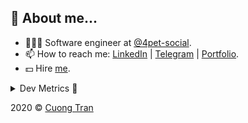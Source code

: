 ## 🦄 About me...

- 🧑🏻‍💻 Software engineer at [@4pet-social](https://github.com/4pet-social).
- 📫 How to reach me: [LinkedIn](https://linkedin.com/in/103cuong) | [Telegram](https://t.me/cuong103) | [Portfolio](https://103cuong.github.io/).
- 💵 Hire [me](mailto:103cuong@gmail.com).

<details><summary>Dev Metrics 💅</summary>

<!--START_SECTION:waka-->
![Profile Views](http://img.shields.io/badge/Profile%20Views-6-blue)

![Lines of code](https://img.shields.io/badge/From%20Hello%20World%20I%27ve%20Written-17.5%20million%20lines%20of%20code-blue)

**🐱 My Github Data** 

> 🏆 2,824 Contributions in the Year 2020
 > 
> 📦 537.4 kB Used in Github's Storage 
 > 
> 💼 Opted to Hire
 > 
> 📜 166 Public Repositories
 > 
> 🔑 1 Private Repository 
 > 
**I'm a Night 🦉** 

```text
🌞 Morning    34 commits     ██░░░░░░░░░░░░░░░░░░░░░░░   10.93% 
🌆 Daytime    112 commits    █████████░░░░░░░░░░░░░░░░   36.01% 
🌃 Evening    95 commits     ███████░░░░░░░░░░░░░░░░░░   30.55% 
🌙 Night      70 commits     █████░░░░░░░░░░░░░░░░░░░░   22.51%

```
📅 **I'm Most Productive on Sunday** 

```text
Monday       44 commits     ███░░░░░░░░░░░░░░░░░░░░░░   14.15% 
Tuesday      55 commits     ████░░░░░░░░░░░░░░░░░░░░░   17.68% 
Wednesday    34 commits     ██░░░░░░░░░░░░░░░░░░░░░░░   10.93% 
Thursday     42 commits     ███░░░░░░░░░░░░░░░░░░░░░░   13.5% 
Friday       41 commits     ███░░░░░░░░░░░░░░░░░░░░░░   13.18% 
Saturday     39 commits     ███░░░░░░░░░░░░░░░░░░░░░░   12.54% 
Sunday       56 commits     ████░░░░░░░░░░░░░░░░░░░░░   18.01%

```


📊 **This Week I Spent My Time On** 

```text
⌚︎ Time Zone: Asia/Ho_Chi_Minh

💬 Programming Languages: 
Java                     26 hrs 10 mins      ████████████████░░░░░░░░░   65.14% 
YAML                     6 hrs 18 mins       ████░░░░░░░░░░░░░░░░░░░░░   15.69% 
JavaScript               2 hrs 13 mins       █░░░░░░░░░░░░░░░░░░░░░░░░   5.55% 
Properties               1 hr 47 mins        █░░░░░░░░░░░░░░░░░░░░░░░░   4.48% 
Other                    1 hr 15 mins        ░░░░░░░░░░░░░░░░░░░░░░░░░   3.15%

🔥 Editors: 
IntelliJ                 25 hrs 54 mins      ████████████████░░░░░░░░░   64.47% 
VS Code                  12 hrs 13 mins      ███████░░░░░░░░░░░░░░░░░░   30.42% 
WebStorm                 2 hrs 3 mins        █░░░░░░░░░░░░░░░░░░░░░░░░   5.11%

💻 Operating System: 
Mac                      20 hrs 21 mins      ████████████░░░░░░░░░░░░░   50.67% 
Linux                    19 hrs 49 mins      ████████████░░░░░░░░░░░░░   49.33%

```

**I Mostly Code in TypeScript** 

```text
TypeScript               44 repos            ███████████░░░░░░░░░░░░░░   44.9% 
JavaScript               21 repos            █████░░░░░░░░░░░░░░░░░░░░   21.43% 
Go                       18 repos            ████░░░░░░░░░░░░░░░░░░░░░   18.37% 
Shell                    3 repos             ░░░░░░░░░░░░░░░░░░░░░░░░░   3.06% 
Java                     3 repos             ░░░░░░░░░░░░░░░░░░░░░░░░░   3.06%

```



<!--END_SECTION:waka-->
</details>

2020 © [Cuong Tran](https://github.com/103cuong)
